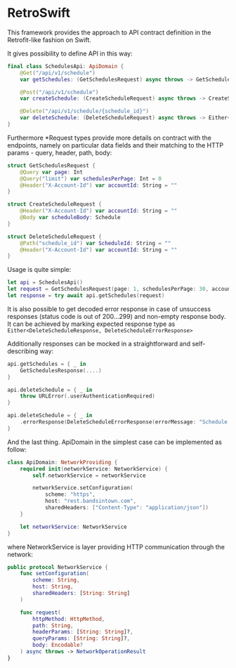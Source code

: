 # RetroSwift

This framework provides the approach to API contract definition in the Retrofit-like fashion on Swift.

It gives possibility to define API in this way:

```swift
final class SchedulesApi: ApiDomain {
    @Get("/api/v1/schedule")
    var getSchedules: (GetSchedulesRequest) async throws -> GetSchedulesResponse

    @Post("/api/v1/schedule")
    var createSchedule: (CreateScheduleRequest) async throws -> CreateScheduleResponse

    @Delete("/api/v1/schedule/{schedule_id}")
    var deleteSchedule: (DeleteScheduleRequest) async throws -> Either<DeleteScheduleResponse, DeleteScheduleErrorResponse>
}
```

Furthermore *Request types provide more details on contract with the endpoints, namely on particular data fields and their matching to the HTTP params - query, header, path, body:

```swift
struct GetSchedulesRequest {
    @Query var page: Int
    @Query("limit") var schedulesPerPage: Int = 0
    @Header("X-Account-Id") var accountId: String = ""
}

struct CreateScheduleRequest {
    @Header("X-Account-Id") var accountId: String = ""
    @Body var scheduleBody: Schedule
}

struct DeleteScheduleRequest {
    @Path("schedule_id") var ScheduleId: String = ""
    @Header("X-Account-Id") var accountId: String = ""
}
```

Usage is quite simple:

```swift
let api = SchedulesApi()
let request = GetSchedulesRequest(page: 1, schedulesPerPage: 30, accountId: "acc_id")
let response = try await api.getSchedules(request)
```

It is also possible to get decoded error response in case of unsuccess responses (status code is out of 200...299) and non-empty response body. It can be achieved by marking expected response type as `Either<DeleteScheduleResponse, DeleteScheduleErrorResponse>`

Additionally responses can be mocked in a straightforward and self-describing way:

```swift
api.getSchedules = { _ in
    GetSchedulesResponse(....)
}

api.deleteSchedule = { _ in
    throw URLError(.userAuthenticationRequired)
}

api.deleteSchedule = { _ in
    .errorResponse(DeleteScheduleErrorResponse(errorMessage: "Schedule not found"))
}

```

And the last thing. ApiDomain in the simplest case can be implemented as follow:

```swift
class ApiDomain: NetworkProviding {
    required init(networkService: NetworkService) {
        self.networkService = networkService

        networkService.setConfiguration(
            scheme: "https",
            host: "rest.bandsintown.com",
            sharedHeaders: ["Content-Type": "application/json"])
    }

    let networkService: NetworkService
}
```

where NetworkService is layer providing HTTP communication through the network:

```swift
public protocol NetworkService {
    func setConfiguration(
        scheme: String,
        host: String,
        sharedHeaders: [String: String]
    )

    func request(
        httpMethod: HttpMethod,
        path: String,
        headerParams: [String: String]?,
        queryParams: [String: String]?,
        body: Encodable?
    ) async throws -> NetworkOperationResult
}
```
